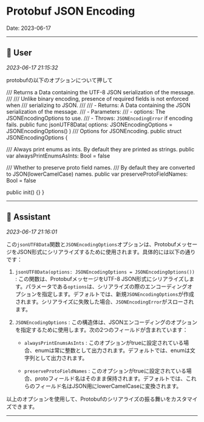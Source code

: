 # Protobuf JSON Encoding

Date: 2023-06-17

---

## 👤 User
*2023-06-17 21:15:32*

protobufの以下のオプションについて押して

/// Returns a Data containing the UTF-8 JSON serialization of the message.
  ///
  /// Unlike binary encoding, presence of required fields is not enforced when
  /// serializing to JSON.
  ///
  /// - Returns: A Data containing the JSON serialization of the message.
  /// - Parameters:
  ///   - options: The JSONEncodingOptions to use.
  /// - Throws: `JSONEncodingError` if encoding fails.
  public func jsonUTF8Data(
    options: JSONEncodingOptions = JSONEncodingOptions()
  )
/// Options for JSONEncoding.
public struct JSONEncodingOptions {

  /// Always print enums as ints. By default they are printed as strings.
  public var alwaysPrintEnumsAsInts: Bool = false

  /// Whether to preserve proto field names.
  /// By default they are converted to JSON(lowerCamelCase) names.
  public var preserveProtoFieldNames: Bool = false

  public init() {}
}

---

## 🤖 Assistant
*2023-06-17 21:16:01*

この`jsonUTF8Data`関数と`JSONEncodingOptions`オプションは、ProtobufメッセージをJSON形式にシリアライズするために使用されます。具体的には以下の通りです：

1. `jsonUTF8Data(options: JSONEncodingOptions = JSONEncodingOptions())` : この関数は、ProtobufメッセージをUTF-8 JSON形式にシリアライズします。パラメータである`options`は、シリアライズの際のエンコーディングオプションを指定します。デフォルトでは、新規`JSONEncodingOptions`が作成されます。シリアライズに失敗した場合、`JSONEncodingError`がスローされます。

2. `JSONEncodingOptions` : この構造体は、JSONエンコーディングのオプションを指定するために使用します。次の2つのフィールドが含まれています：

   - `alwaysPrintEnumsAsInts` : このオプションがtrueに設定されている場合、enumは常に整数として出力されます。デフォルトでは、enumは文字列として出力されます。

   - `preserveProtoFieldNames` : このオプションがtrueに設定されている場合、protoフィールド名はそのまま保持されます。デフォルトでは、これらのフィールド名はJSON用にlowerCamelCaseに変換されます。

以上のオプションを使用して、Protobufのシリアライズの振る舞いをカスタマイズできます。

---
